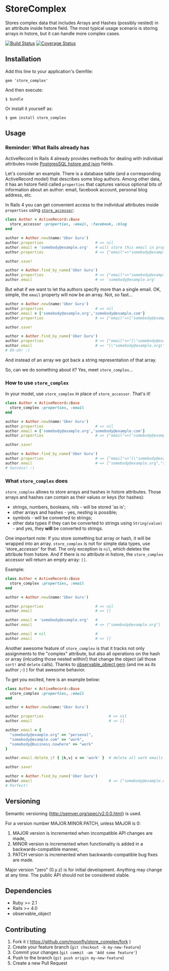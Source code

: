 # StoreComplex

Stores complex data that includes Arrays and Hashes (possibly nested) in an attribute inside hstore field. The most typical usage scenario is storing arrays in hstore, but it can handle more complex cases. 

[![Build Status](https://travis-ci.org/moonfly/store_complex.svg?branch=master)](https://travis-ci.org/moonfly/store_complex)
[![Coverage Status](https://img.shields.io/coveralls/moonfly/store_complex.svg)](https://coveralls.io/r/moonfly/store_complex?branch=master)

## Installation

Add this line to your application's Gemfile:

    gem 'store_complex'

And then execute:

    $ bundle

Or install it yourself as:

    $ gem install store_complex

## Usage

### Reminder: What Rails already has

ActiveRecord in Rails 4 already provides methods for dealing with individual attributes inside [PostgresSQL hstore and json](http://www.postgresql.org/docs/9.3/static/hstore.html) fields.

Let's consider an example. There is a database table (and a corresponding ActiveRecord model) that describes some blog authors.
Among other data, it has an hstore field called `properties` that captures various optional bits of information about an author: 
email, facebook account, personal blog address, etc.

In Rails 4 you can get convenient access to the individual attributes inside `properties` using [`store_accessor`](http://api.rubyonrails.org/classes/ActiveRecord/Store.html):

```ruby
class Author < ActiveRecord::Base
  store_accessor :properties, :email, :facebook, :blog
end

author = Author.new(name:'Uber Guru')
author.properties                       # => nil
author.email = 'somebody@example.org'   # will store this email in properties
author.properties                       # => {"email"=>"somebody@example.org"}

author.save!

author = Author.find_by_name('Uber Guru')
author.properties                       # => {"email"=>"somebody@example.org"}
author.email                            # => 'somebody@example.org'
```

But what if we want to let tha authors specify more than a single email. OK, simple, the `email` property will now be an array. Not, so fast...

```ruby
author = Author.new(name:'Uber Guru')
author.properties                       # => nil
author.email = ['somebody@example.org','somebody@example.com']
author.properties                       # => {"email"=>["somebody@example.org", "somebody@example.com"]} 

author.save!

author = Author.find_by_name('Uber Guru')
author.properties                       # => {"email"=>"[\"somebody@example.org\", \"somebody@example.com\"]"}
author.email                            # => "[\"somebody@example.org\", \"somebody@example.com\"]"
# Oh-oh! :(
```

And instead of an array we got back a string representation of that array.

So, can we do something about it? Yes, meet `store_complex`...

### How to use `store_complex`

In your model, use `store_complex` in place of `store_accessor`. That's it!

```ruby
class Author < ActiveRecord::Base
  store_complex :properties, :email
end

author = Author.new(name:'Uber Guru')
author.properties                       # => nil
author.email = ['somebody@example.org','somebody@example.com']
author.properties                       # => {"email"=>["somebody@example.org", "somebody@example.com"]} 

author.save!

author = Author.find_by_name('Uber Guru')
author.properties                       # => {"email"=>"[\"somebody@example.org\", \"somebody@example.com\"]"}
author.email                            # => ["somebody@example.org","somebody@example.com"]
# Success! :)
```


### What `store_complex` does

`store_complex` allows to store arrays and hashes in hstore attributes. Those arrays and hashes can contain as their values or keys (for hashes):

- strings, numbers, booleans, nils - will be stored 'as is';
- other arrays and hashes - yes, nesting is possible;
- symbols - will be converted to strings;
- other data types if they can be converted to strings using `String(value)` - and yes, they **will** be converted to strings.

One important note: If you store something but array or hash, it will be wrapped into an array. `store_complex` is not for simple data types, use 'store_accessor' for that. The only exception is `nil`, which deletes the attribute from hstore. And if there is no attribute in hstore, the `store_complex` accessor will return an empty array: `[]`.

Example:

```ruby
class Author < ActiveRecord::Base
  store_complex :properties, :email
end

author = Author.new(name:'Uber Guru')

author.properties                       # => nil
author.email                            # => []

author.email = 'somebody@example.org'   #
author.email                            # => ["somebody@example.org"]

author.email = nil                      #
author.email                            # => []
```

Another awesome feature of `store_complex` is that it tracks not only assignments to the "complex" attribute, but also all operations on the hash or array (inlcuding those nested within!) that change the object (all those `sort!` and `delete` calls). Thanks to [observable_object gem](https://github.com/moonfly/observable_object) (and me as its author ;-) ) for that awesome behavior. 

To get you excited, here is an example below:

```ruby
class Author < ActiveRecord::Base
  store_complex :properties, :email
end

author = Author.new(name:'Uber Guru')

author.properties                             # => nil
author.email                                  # => []

author.email = { 
  "somebody@example.org" => "personal", 
  "somebody@example.com" => "work", 
  "somebody@business.nowhere" => "work"
}

author.email.delete_if { |k,v| v == 'work' }  # delete all work emails

author.save!

author = Author.find_by_name('Uber Guru')
author.email                                  # => {"somebody@example.org"=>"personal"} 
# Perfect!
```

## Versioning

Semantic versioning (http://semver.org/spec/v2.0.0.html) is used. 

For a version number MAJOR.MINOR.PATCH, unless MAJOR is 0:

1. MAJOR version is incremented when incompatible API changes are made,
2. MINOR version is incremented when functionality is added in a backwards-compatible manner, 
3. PATCH version is incremented when backwards-compatible bug fixes are made.

Major version "zero" (0.y.z) is for initial development. Anything may change at any time. 
The public API should not be considered stable. 

## Dependencies

- Ruby >= 2.1
- Rails >= 4.0
- observable_object

## Contributing

1. Fork it ( https://github.com/moonfly/store_complex/fork )
2. Create your feature branch (`git checkout -b my-new-feature`)
3. Commit your changes (`git commit -am 'Add some feature'`)
4. Push to the branch (`git push origin my-new-feature`)
5. Create a new Pull Request
